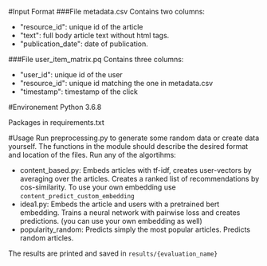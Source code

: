 #Input Format
###File metadata.csv
Contains two columns:
* "resource_id": unique id of the article
* "text": full body article text without html tags. 
* "publication_date": date of publication. 

###File user_item_matrix.pq
Contains three columns:
* "user_id": unique id of the user
* "resource_id": unique id matching the one in metadata.csv
* "timestamp":  timestamp of the click

#Environement
Python 3.6.8

Packages in requirements.txt

#Usage
Run preprocessing.py to generate some random data or create data yourself. The functions in the module should describe 
the desired format and location of the files.
Run any of the algortihms:
* content_based.py: Embeds articles with tf-idf, creates user-vectors by averaging over the articles. Creates a ranked 
                    list of recommendations by cos-similarity. To use your own embedding use 
                    `content_predict_custom_embedding`
* idea1.py: Embeds the article and users with a pretrained bert embedding. Trains a neural network with pairwise loss 
            and creates predictions. (you can use your own embedding as well)
* popularity_random: Predicts simply the most popular articles. Predicts random articles. 

The results are printed and saved in `results/{evaluation_name}` 
